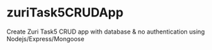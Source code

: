 # zuriTask5CRUDApp
Create Zuri Task5 CRUD app with database &amp; no authentication using Nodejs/Express/Mongoose
